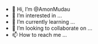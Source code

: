 - 👋 Hi, I’m @AmonMudau
- 👀 I’m interested in ...
- 🌱 I’m currently learning ...
- 💞️ I’m looking to collaborate on ...
- 📫 How to reach me ...

<!---
AmonMudau/AmonMudau is a ✨ special ✨ repository because its `README.md` (this file) appears on your GitHub profile.
You can click the Preview link to take a look at your changes.
--->
